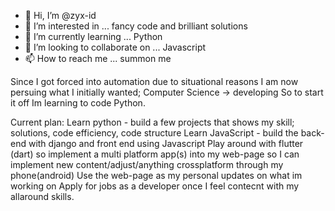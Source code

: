 - 👋 Hi, I’m @zyx-id
- 👀 I’m interested in ... fancy code and brilliant solutions
- 🌱 I’m currently learning ... Python
- 💞️ I’m looking to collaborate on ... Javascript
- 📫 How to reach me ... summon me

Since I got forced into automation due to situational reasons I am now persuing what I initially wanted; Computer Science -> developing
So to start it off Im learning to code Python.

Current plan:
Learn python - build a few projects that shows my skill; solutions, code efficiency, code structure
Learn JavaScript - build the back-end with django and front end using Javascript
Play around with flutter (dart) so implement a multi platform app(s) into my web-page so I can implement new content/adjust/anything crossplatform through my phone(android)
Use the web-page as my personal updates on what im working on
Apply for jobs as a developer once I feel contecnt with my allaround skills.


<!---
zyx-id/zyx-id is a ✨ special ✨ repository because its `README.md` (this file) appears on your GitHub profile.
You can click the Preview link to take a look at your changes.
--->
